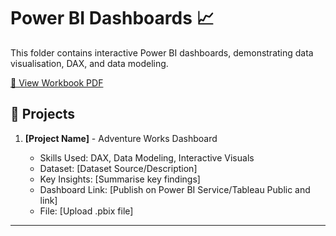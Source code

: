 # Power BI Dashboards 📈

This folder contains interactive Power BI dashboards, demonstrating data visualisation, DAX, and data modeling.  

[📂 View Workbook PDF](https://github.com/amnah-b/Amnah-JustITPortfolio2025/blob/main/PowerBI_Dashboards/Data_Technician_Workbook_Week_2_Power_BI.pdf)

## 🔹 Projects
1. **[Project Name]** - Adventure Works Dashboard

   
   - Skills Used: DAX, Data Modeling, Interactive Visuals
   - Dataset: [Dataset Source/Description]
   - Key Insights: [Summarise key findings]
   - Dashboard Link: [Publish on Power BI Service/Tableau Public and link]
   - File: [Upload .pbix file]

---

